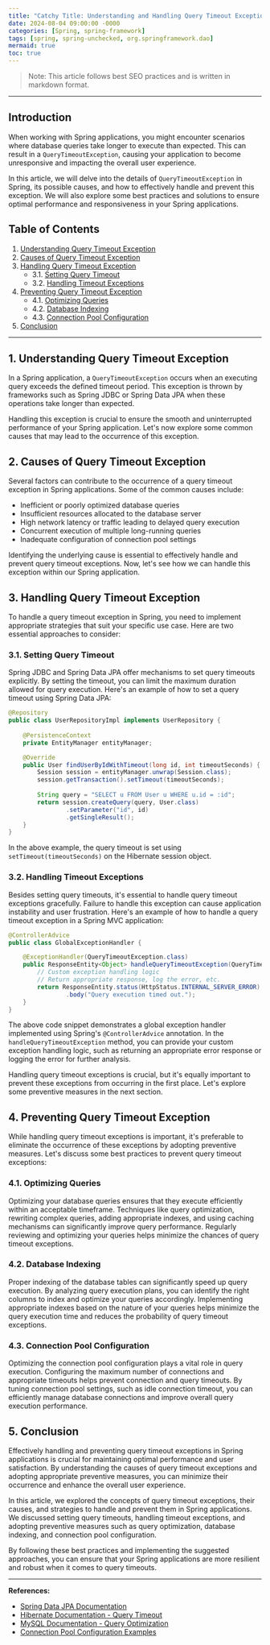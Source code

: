```yaml
---
title: "Catchy Title: Understanding and Handling Query Timeout Exception in Spring: Best Practices and Solutions"
date: 2024-08-04 09:00:00 -0000
categories: [Spring, spring-framework]
tags: [spring, spring-unchecked, org.springframework.dao]
mermaid: true
toc: true
---
```



> Note: This article follows best SEO practices and is written in markdown format.

---

## Introduction

When working with Spring applications, you might encounter scenarios where database queries take longer to execute than expected. This can result in a `QueryTimeoutException`, causing your application to become unresponsive and impacting the overall user experience.

In this article, we will delve into the details of `QueryTimeoutException` in Spring, its possible causes, and how to effectively handle and prevent this exception. We will also explore some best practices and solutions to ensure optimal performance and responsiveness in your Spring applications.

## Table of Contents

1. [Understanding Query Timeout Exception](#understanding-query-timeout-exception)
2. [Causes of Query Timeout Exception](#causes-of-query-timeout-exception)
3. [Handling Query Timeout Exception](#handling-query-timeout-exception)
   - 3.1. [Setting Query Timeout](#setting-query-timeout)
   - 3.2. [Handling Timeout Exceptions](#handling-timeout-exceptions)
4. [Preventing Query Timeout Exception](#preventing-query-timeout-exception)
   - 4.1. [Optimizing Queries](#optimizing-queries)
   - 4.2. [Database Indexing](#database-indexing)
   - 4.3. [Connection Pool Configuration](#connection-pool-configuration)
5. [Conclusion](#conclusion)

---

## 1. Understanding Query Timeout Exception

In a Spring application, a `QueryTimeoutException` occurs when an executing query exceeds the defined timeout period. This exception is thrown by frameworks such as Spring JDBC or Spring Data JPA when these operations take longer than expected.

Handling this exception is crucial to ensure the smooth and uninterrupted performance of your Spring application. Let's now explore some common causes that may lead to the occurrence of this exception.

## 2. Causes of Query Timeout Exception

Several factors can contribute to the occurrence of a query timeout exception in Spring applications. Some of the common causes include:

- Inefficient or poorly optimized database queries
- Insufficient resources allocated to the database server
- High network latency or traffic leading to delayed query execution
- Concurrent execution of multiple long-running queries
- Inadequate configuration of connection pool settings

Identifying the underlying cause is essential to effectively handle and prevent query timeout exceptions. Now, let's see how we can handle this exception within our Spring application.

## 3. Handling Query Timeout Exception

To handle a query timeout exception in Spring, you need to implement appropriate strategies that suit your specific use case. Here are two essential approaches to consider:

### 3.1. Setting Query Timeout

Spring JDBC and Spring Data JPA offer mechanisms to set query timeouts explicitly. By setting the timeout, you can limit the maximum duration allowed for query execution. Here's an example of how to set a query timeout using Spring Data JPA:

```java
@Repository
public class UserRepositoryImpl implements UserRepository {
    
    @PersistenceContext
    private EntityManager entityManager;

    @Override
    public User findUserByIdWithTimeout(long id, int timeoutSeconds) {
        Session session = entityManager.unwrap(Session.class);
        session.getTransaction().setTimeout(timeoutSeconds);
        
        String query = "SELECT u FROM User u WHERE u.id = :id";
        return session.createQuery(query, User.class)
                .setParameter("id", id)
                .getSingleResult();
    }
}
```

In the above example, the query timeout is set using `setTimeout(timeoutSeconds)` on the Hibernate session object.

### 3.2. Handling Timeout Exceptions

Besides setting query timeouts, it's essential to handle query timeout exceptions gracefully. Failure to handle this exception can cause application instability and user frustration. Here's an example of how to handle a query timeout exception in a Spring MVC application:

```java
@ControllerAdvice
public class GlobalExceptionHandler {

    @ExceptionHandler(QueryTimeoutException.class)
    public ResponseEntity<Object> handleQueryTimeoutException(QueryTimeoutException ex) {
        // Custom exception handling logic
        // Return appropriate response, log the error, etc.
        return ResponseEntity.status(HttpStatus.INTERNAL_SERVER_ERROR)
                .body("Query execution timed out.");
    }
}
```

The above code snippet demonstrates a global exception handler implemented using Spring's `@ControllerAdvice` annotation. In the `handleQueryTimeoutException` method, you can provide your custom exception handling logic, such as returning an appropriate error response or logging the error for further analysis.

Handling query timeout exceptions is crucial, but it's equally important to prevent these exceptions from occurring in the first place. Let's explore some preventive measures in the next section.

## 4. Preventing Query Timeout Exception

While handling query timeout exceptions is important, it's preferable to eliminate the occurrence of these exceptions by adopting preventive measures. Let's discuss some best practices to prevent query timeout exceptions:

### 4.1. Optimizing Queries

Optimizing your database queries ensures that they execute efficiently within an acceptable timeframe. Techniques like query optimization, rewriting complex queries, adding appropriate indexes, and using caching mechanisms can significantly improve query performance. Regularly reviewing and optimizing your queries helps minimize the chances of query timeout exceptions.

### 4.2. Database Indexing

Proper indexing of the database tables can significantly speed up query execution. By analyzing query execution plans, you can identify the right columns to index and optimize your queries accordingly. Implementing appropriate indexes based on the nature of your queries helps minimize the query execution time and reduces the probability of query timeout exceptions.

### 4.3. Connection Pool Configuration

Optimizing the connection pool configuration plays a vital role in query execution. Configuring the maximum number of connections and appropriate timeouts helps prevent connection and query timeouts. By tuning connection pool settings, such as idle connection timeout, you can efficiently manage database connections and improve overall query execution performance.

## 5. Conclusion

Effectively handling and preventing query timeout exceptions in Spring applications is crucial for maintaining optimal performance and user satisfaction. By understanding the causes of query timeout exceptions and adopting appropriate preventive measures, you can minimize their occurrence and enhance the overall user experience.

In this article, we explored the concepts of query timeout exceptions, their causes, and strategies to handle and prevent them in Spring applications. We discussed setting query timeouts, handling timeout exceptions, and adopting preventive measures such as query optimization, database indexing, and connection pool configuration.

By following these best practices and implementing the suggested approaches, you can ensure that your Spring applications are more resilient and robust when it comes to query timeouts.

---

**References:**

- [Spring Data JPA Documentation](https://docs.spring.io/spring-data/jpa/docs/current/reference/html/#)
- [Hibernate Documentation - Query Timeout](https://docs.jboss.org/hibernate/orm/5.5/userguide/html_single/Hibernate_User_Guide.html#batch-hsql-query-timeout)
- [MySQL Documentation - Query Optimization](https://dev.mysql.com/doc/refman/8.0/en/query-optimization.html)
- [Connection Pool Configuration Examples](https://docs.spring.io/spring-boot/docs/current/reference/htmlsingle/#howto-database-initialization-connection-pool)